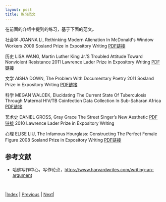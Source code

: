 ```yaml
---
layout: post
title: 练习范文
---
```


在前面的介绍中提到的练习，基于下面的范文。

社会学
JOANNA LI, Rethinking Modern Alienation In McDonald's Window Workers
2009 Sosland Prize in Expository Writing
[PDF链接](https://static1.squarespace.com/static/5b7320f58f513093f9165fef/t/635aa0e181bf777ac659a8c5/1666883809641/Li_Rethinking+Modern+Alienation.pdf)

历史
LISA WANG, Martin Luther King Jr.’S Troubled Attitude Toward Nonviolent Resistance
2011 Lawrence Lader Prize in Expository Writing
[PDF链接](https://static1.squarespace.com/static/5b7320f58f513093f9165fef/t/635aa637bd7bbd5929872c59/1666885176109/HW_Wang.pdf)

文学
AISHA DOWN, The Problem With Documentary Poetry
2011 Sosland Prize in Expository Writing
[PDF链接](https://static1.squarespace.com/static/5b7320f58f513093f9165fef/t/635aa770506660168de751ab/1666885488190/HW_Down.pdf)

科学
MEGAN WALCEK, Elucidating The Current State Of Tuberculosis Through Maternal HIV/TB Coinfection Data Collection In Sub-Saharan Africa
[PDF链接](https://static1.squarespace.com/static/5b7320f58f513093f9165fef/t/635aa7f489ec3e1569664d0a/1666885620469/HW_Walcek.pdf)

艺术史
DANIEL GROSS, Gray Grace The Street Singer’s New Aesthetic
[PDF链接](https://static1.squarespace.com/static/5b7320f58f513093f9165fef/t/635aa88be4e6c8383bdd6043/1666885771197/HW_Gross.pdf)
2010 Lawrence Lader Prize in Expository Writing

心理
ELISE LIU, The Infamous Hourglass: Constructing The Perfect Female Figure
2008 Sosland Prize in Expository Writing
[PDF链接](https://static1.squarespace.com/static/5b7320f58f513093f9165fef/t/635aa9987d58c0223fadf8f3/1666886040833/HW_Liu.pdf)

## 参考文献

- 哈佛写作中心，写作论点，https://www.harvardwrites.com/writing-an-argument

<br/>

|[Index](../../) | [Previous](6-8-style) | [Next](8-summary)|